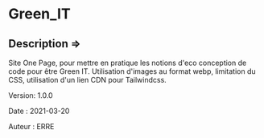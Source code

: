 # Green_IT

## Description =>

Site One Page, pour mettre en pratique les notions d'eco conception de code pour être Green IT.
Utilisation d'images au format webp, limitation du CSS, utilisation d'un lien CDN pour Tailwindcss.

Version: 1.0.0

Date : 2021-03-20

Auteur : ERRE
